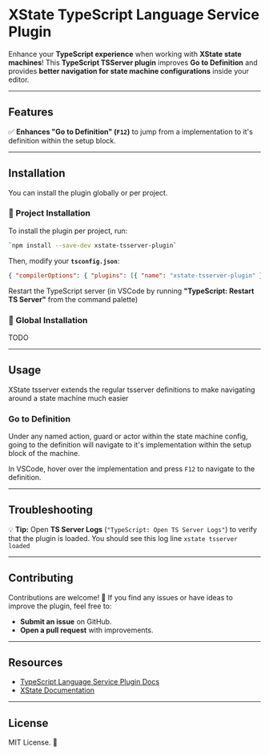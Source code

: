 # **XState TypeScript Language Service Plugin**

Enhance your **TypeScript experience** when working with **XState state machines**! This **TypeScript TSServer plugin** improves **Go to Definition** and provides **better navigation for state machine configurations** inside your editor.

---

## **Features**

✅ **Enhances "Go to Definition" (`F12`)** to jump from a implementation to it's
definition within the setup block.

---

## **Installation**

You can install the plugin globally or per project.

### **📌 Project Installation**

To install the plugin per project, run:

```sh
`npm install --save-dev xstate-tsserver-plugin`
```

Then, modify your **`tsconfig.json`**:

```json
{ "compilerOptions": { "plugins": [{ "name": "xstate-tsserver-plugin" }] } }
```

Restart the TypeScript server (in VSCode by running **"TypeScript: Restart TS Server"** from the command palette)

### **📌 Global Installation**

TODO

---

## **Usage**

XState tsserver extends the regular tsserver definitions to make navigating
around a state machine much easier

### Go to Definition

Under any named action, guard or actor within the state machine config, going to
the definition will navigate to it's implementation within the setup block of
the machine.

In VSCode, hover over the implementation and press `F12` to navigate to the definition.

---

## Troubleshooting

💡 **Tip:** Open **TS Server Logs** (`"TypeScript: Open TS Server Logs"`) to verify that the plugin is loaded.
You should see this log line `xstate tsserver loaded`

---

## **Contributing**

Contributions are welcome! 🚀 If you find any issues or have ideas to improve the plugin, feel free to:

- **Submit an issue** on GitHub.
- **Open a pull request** with improvements.

---

## **Resources**

- [TypeScript Language Service Plugin Docs](https://github.com/microsoft/TypeScript/wiki/Writing-a-Language-Service-Plugin#overview-writing-a-simple-plugin)
- [XState Documentation](https://stately.ai/docs)

---

## **License**

MIT License. 📝
